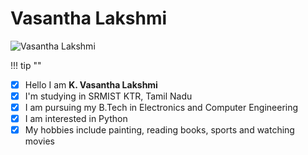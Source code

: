 # __Vasantha Lakshmi__
![Vasantha Lakshmi](https://media.licdn.com/dms/image/D5616AQHWeWNL9GO8NQ/profile-displaybackgroundimage-shrink_350_1400/0/1674061326498?e=1685577600&v=beta&t=P9e90bNMQeBlhR2LLFUBseVSSlO8R-si8jM8v-XKn8A)

!!! tip ""
- [x] Hello I am __K. Vasantha Lakshmi__
- [x] I'm studying in SRMIST KTR, Tamil Nadu
- [x] I am pursuing my B.Tech in Electronics and Computer Engineering
- [x] I am interested in Python
- [x] My hobbies include painting, reading books, sports and watching movies